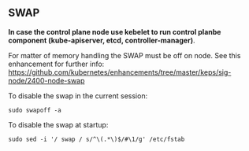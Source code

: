 ## SWAP

**In case the control plane node use kebelet to run control planbe component (kube-apiserver, etcd, controller-manager)**. 

For matter of memory handling the SWAP must be off on node. See this enhancement for further info: https://github.com/kubernetes/enhancements/tree/master/keps/sig-node/2400-node-swap

To disable the swap in the current session:
```
sudo swapoff -a
```

To disable the swap at startup:
```
sudo sed -i '/ swap / s/^\(.*\)$/#\1/g' /etc/fstab
```